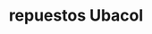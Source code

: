 ---
title: "repuestos Ubacol"
url: /barrios-unidos/repuestos-ubacol/
shop: piezas de automóviles
---